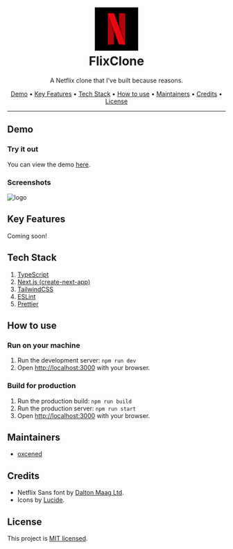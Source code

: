 <div align="center">

<h1>
<img src="./.github/logo.webp" alt="logo" height="100px"/>
<br />
FlixClone
</h1>

A Netflix clone that I've built because reasons.

[Demo](#demo) • [Key Features](#key-features) • [Tech Stack](#tech-stack) • [How to use](#run-on-your-machine) • [Maintainers](#maintainers) • [Credits](#credits) • [License](#license)

</div>

<hr />

## Demo

### Try it out

You can view the demo [here](https://flixclone-oxcened.vercel.app/).

### Screenshots

<img src="./.github/screenshot_1.png" alt="logo" />

## Key Features

Coming soon!

## Tech Stack

1. [TypeScript](https://www.typescriptlang.org/)
2. [Next.js (create-next-app)](https://nextjs.org/)
3. [TailwindCSS](https://tailwindcss.com/)
4. [ESLint](https://eslint.org/)
5. [Prettier](https://prettier.io)

## How to use

### Run on your machine

1. Run the development server: `npm run dev`
2. Open [http://localhost:3000](http://localhost:3000) with your browser.

### Build for production

1. Run the production build: `npm run build`
2. Run the production server: `npm run start`
3. Open [http://localhost:3000](http://localhost:3000) with your browser.

## Maintainers

- [oxcened](https://github.com/oxcened)

## Credits

- Netflix Sans font by [Dalton Maag Ltd](https://font.gooova.com/fonts/14200/netflix-sans-font.html).
- Icons by [Lucide](https://lucide.dev).

## License

This project is [MIT licensed](./LICENSE.md).
